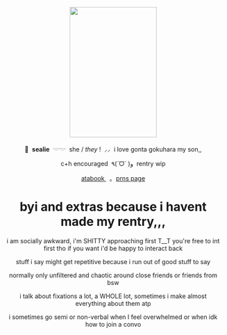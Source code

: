<p align="center">
    <img src="https://file.garden/Z1OpYh3OMHUM4tMG/DRS_-_Gonta_Gokuhara_W_Rank_Card_08.webp" width="200" height="300" />    
</p>

<p align="center">
    🦭 ‎ <b>sealie</b> ‎ 𓎟𓎟 ‎ she / <i>they</i> ! ‎ ⸝⸝ ‎ i love gonta gokuhara my son,,
</p>
<p align="center">
    c+h encouraged ‎ ٩(ˊᗜˋ )و ‎ rentry wip
<p align="center">
   <a href="https://sorrowfulseal.atabook.org/"> atabook </a> ‎ ‎ ｡ ‎ <a href="https://en.pronouns.page/@sorrowfulseal"> prns page </a>
</p>

</h1><h1 align="center">
    byi and extras because i havent made my rentry,,, 
</h1>
<p align="center">
    i am socially awkward, i'm SHITTY approaching first T__T you're free to int first tho if you want i'd be happy to interact back
</p>
<p align="center">
    stuff i say might get repetitive because i run out of good stuff to say
</p>
<p align="center">
    normally only unfiltered and chaotic around close friends or friends from bsw
</p>
<p align="center">
    i talk about fixations a lot, a WHOLE lot, sometimes i make almost everything about them atp
</p>
<p align="center">
    i sometimes go semi or non-verbal when I feel overwhelmed or when idk how to join a convo 
</p>
